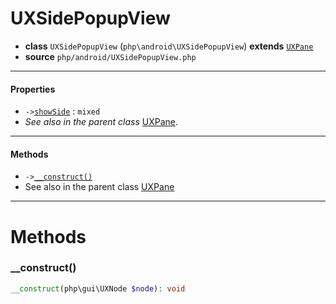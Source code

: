 # UXSidePopupView

- **class** `UXSidePopupView` (`php\android\UXSidePopupView`) **extends** [`UXPane`](https://github.com/VenityStudio/android/tree/master/jphp-android-ext/api-docs/classes/php/gui/layout/UXPane.md)
- **source** `php/android/UXSidePopupView.php`

---

#### Properties

- `->`[`showSide`](#prop-showside) : `mixed`
- *See also in the parent class* [UXPane](https://github.com/VenityStudio/android/tree/master/jphp-android-ext/api-docs/classes/php/gui/layout/UXPane.md).

---

#### Methods

- `->`[`__construct()`](#method-__construct)
- See also in the parent class [UXPane](https://github.com/VenityStudio/android/tree/master/jphp-android-ext/api-docs/classes/php/gui/layout/UXPane.md)

---
# Methods

<a name="method-__construct"></a>

### __construct()
```php
__construct(php\gui\UXNode $node): void
```